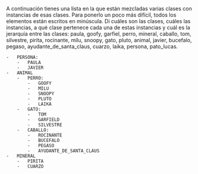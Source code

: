 A continuación tienes una lista en la que están mezcladas varias clases con instancias de esas clases. Para ponerlo un poco más difícil, todos los elementos están escritos en minúscula. Di cuáles son las clases, cuáles las instancias, a qué clase pertenece cada una de estas instancias y cuál es la jerarquía entre las clases: paula, goofy, garfiel, perro, mineral, caballo, tom, silvestre, pirita, rocinante, milu, snoopy, gato, pluto, animal, javier, bucefalo, pegaso, ayudante_de_santa_claus, cuarzo, laika, persona, pato_lucas.

```
-   PERSONA:
    -   PAULA
    -   JAVIER
-   ANIMAL
    -   PERRO:
        -   GOOFY
        -   MILU
        -   SNOOPY
        -   PLUTO
        -   LAIKA
    -   GATO:
        -   TOM
        -   GARFIELD
        -   SILVESTRE
    -   CABALLO:
        -   ROCINANTE
        -   BUCEFALO
        -   PEGASO
        -   AYUDANTE_DE_SANTA_CLAUS
-   MINERAL
    -   PIRITA
    -   CUARZO
```